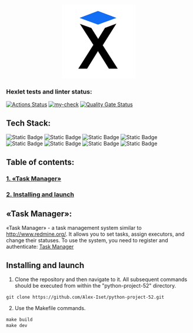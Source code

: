 <a href="https://ru.hexlet.io/">
<p align="center">
    <img src="images/hexlet_logo.png" 
        width="200" 
        height="200">
</p>
</a>


### Hexlet tests and linter status:
[![Actions Status](https://github.com/Alex-Iset/python-project-52/actions/workflows/hexlet-check.yml/badge.svg)](https://github.com/Alex-Iset/python-project-52/actions)
[![my-check](https://github.com/Alex-Iset/python-project-52/actions/workflows/my-check.yml/badge.svg)](https://github.com/Alex-Iset/python-project-52/actions/workflows/my-check.yml)
[![Quality Gate Status](https://sonarcloud.io/api/project_badges/measure?project=Alex-Iset_python-project-52&metric=alert_status)](https://sonarcloud.io/summary/new_code?id=Alex-Iset_python-project-52)

## Tech Stack:
![Static Badge](https://img.shields.io/badge/django-5.2.4-F?logo=django&color=%23126e41)
![Static Badge](https://img.shields.io/badge/dj_database_url-3.0.1-F?color=%23126e41)
![Static Badge](https://img.shields.io/badge/django_filter-25.1-F?color=%23126e41)
![Static Badge](https://img.shields.io/badge/rollbar-25.1-F?logo=rollbar&color=%23597afa)
<br>
![Static Badge](https://img.shields.io/badge/gunicorn-23.0.0-F?logo=gunicorn&color=%23329f5a)
![Static Badge](https://img.shields.io/badge/psycopg2-2.9.10-F?logo=psycopg&color=yellow)
![Static Badge](https://img.shields.io/badge/dotenv-0.9.9-F?logo=dotenv&color=yellow)
![Static Badge](https://img.shields.io/badge/whitenoise-6.9.0-F?logo=whitenoise&color=white)


## Table of contents:
### [1. «Task Manager»](#task-manager)
### [2. Installing and launch](#installing-and-launch)

## «Task Manager»:
«Task Manager» - a task management system similar to http://www.redmine.org/.
It allows you to set tasks, assign executors, and change their statuses.
To use the system, you need to register and authenticate: [Task Manager](https://python-project-52-09c5.onrender.com)

## Installing and launch
1. Clone the repository and then navigate to it. All subsequent commands should be executed from within the "python-project-52" directory.
```
git clone https://github.com/Alex-Iset/python-project-52.git
```
2. Use the Makefile commands.
```
make build
make dev
```
